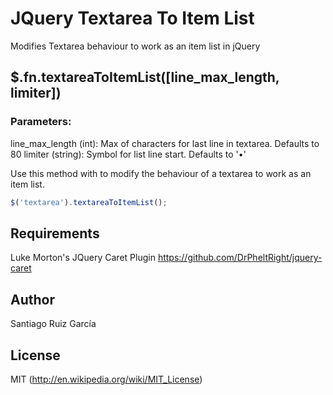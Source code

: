 JQuery Textarea To Item List
============================

Modifies Textarea behaviour to work as an item list in jQuery

$.fn.textareaToItemList([line_max_length, limiter])
-------------------------
### Parameters:
line_max_length (int): Max of characters for last line in textarea. Defaults to 80
limiter (string): Symbol for list line start. Defaults to '•'

Use this method with to modify the behaviour of a textarea to work as an item list.

```javascript
$('textarea').textareaToItemList();
```

## Requirements
Luke Morton's JQuery Caret Plugin
https://github.com/DrPheltRight/jquery-caret

## Author

Santiago Ruiz García

## License

MIT (http://en.wikipedia.org/wiki/MIT_License)